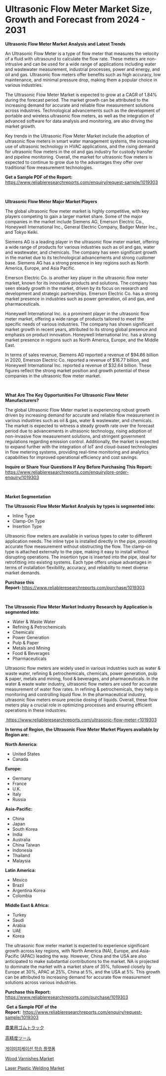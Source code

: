 <p><h1>Ultrasonic Flow Meter Market Size, Growth and Forecast from 2024 - 2031</h1></p><p><strong>Ultrasonic Flow Meter Market Analysis and Latest Trends</strong></p>
<p><p>An Ultrasonic Flow Meter is a type of flow meter that measures the velocity of a fluid with ultrasound to calculate the flow rate. These meters are non-intrusive and can be used for a wide range of applications including water and wastewater measurement, industrial processes, power and energy, and oil and gas. Ultrasonic flow meters offer benefits such as high accuracy, low maintenance, and minimal pressure drop, making them a popular choice in various industries.</p><p>The Ultrasonic Flow Meter Market is expected to grow at a CAGR of 1.84% during the forecast period. The market growth can be attributed to the increasing demand for accurate and reliable flow measurement solutions across industries. Technological advancements such as the development of portable and wireless ultrasonic flow meters, as well as the integration of advanced software for data analysis and monitoring, are also driving the market growth.</p><p>Key trends in the Ultrasonic Flow Meter Market include the adoption of ultrasonic flow meters in smart water management systems, the increasing use of ultrasonic technology in HVAC applications, and the rising demand for ultrasonic flow meters in the oil and gas industry for custody transfer and pipeline monitoring. Overall, the market for ultrasonic flow meters is expected to continue to grow due to the advantages they offer over traditional flow measurement technologies.</p></p>
<p><strong>Get a Sample PDF of the Report:&nbsp;</strong> <a href="https://www.reliableresearchreports.com/enquiry/request-sample/1019303">https://www.reliableresearchreports.com/enquiry/request-sample/1019303</a></p>
<p>&nbsp;</p>
<p><strong>Ultrasonic Flow Meter Major Market Players</strong></p>
<p><p>The global ultrasonic flow meter market is highly competitive, with key players competing to gain a larger market share. Some of the major companies in the market include Siemens AG, Emerson Electric Co., Honeywell International Inc., General Electric Company, Badger Meter Inc., and Tokyo Keiki.</p><p>Siemens AG is a leading player in the ultrasonic flow meter market, offering a wide range of products for various industries such as oil and gas, water and wastewater, and chemicals. The company has seen significant growth in the market due to its technological advancements and strong customer base. Siemens AG has a strong presence in key regions such as North America, Europe, and Asia Pacific.</p><p>Emerson Electric Co. is another key player in the ultrasonic flow meter market, known for its innovative products and solutions. The company has seen steady growth in the market, driven by its focus on research and development and strategic partnerships. Emerson Electric Co. has a strong market presence in industries such as power generation, oil and gas, and pharmaceuticals.</p><p>Honeywell International Inc. is a prominent player in the ultrasonic flow meter market, offering a wide range of products tailored to meet the specific needs of various industries. The company has shown significant market growth in recent years, attributed to its strong global presence and emphasis on product innovation. Honeywell International Inc. has a strong market presence in regions such as North America, Europe, and the Middle East.</p><p>In terms of sales revenue, Siemens AG reported a revenue of $94.66 billion in 2020, Emerson Electric Co. reported a revenue of $16.77 billion, and Honeywell International Inc. reported a revenue of $32.64 billion. These figures reflect the strong market position and growth potential of these companies in the ultrasonic flow meter market.</p></p>
<p>&nbsp;</p>
<p><strong>What Are The Key Opportunities For Ultrasonic Flow Meter Manufacturers?</strong></p>
<p><p>The global Ultrasonic Flow Meter market is experiencing robust growth driven by increasing demand for accurate and reliable flow measurement in various industries such as oil & gas, water & wastewater, and chemicals. The market is expected to witness a steady growth rate over the forecast period due to advancements in ultrasonic technology, rising adoption of non-invasive flow measurement solutions, and stringent government regulations regarding emission control. Additionally, the market is expected to expand further with the integration of IoT and cloud-based technologies in flow metering systems, providing real-time monitoring and analytics capabilities for improved operational efficiency and cost savings.</p></p>
<p><strong>Inquire or Share Your Questions If Any Before Purchasing This Report:</strong> <a href="https://www.reliableresearchreports.com/enquiry/pre-order-enquiry/1019303">https://www.reliableresearchreports.com/enquiry/pre-order-enquiry/1019303</a></p>
<p>&nbsp;</p>
<p><strong>Market Segmentation</strong></p>
<p><strong>The Ultrasonic Flow Meter Market Analysis by types is segmented into:</strong></p>
<p><ul><li>Inline Type</li><li>Clamp-On Type</li><li>Insertion Type</li></ul></p>
<p><p>Ultrasonic flow meters are available in various types to cater to different application needs. The inline type is installed directly in the pipe, providing accurate flow measurement without obstructing the flow. The clamp-on type is attached externally to the pipe, making it easy to install without disrupting operations. The insertion type is inserted into the pipe, ideal for retrofitting into existing systems. Each type offers unique advantages in terms of installation flexibility, accuracy, and reliability to meet diverse market demands.</p></p>
<p><strong>Purchase this Report:&nbsp;</strong><a href="https://www.reliableresearchreports.com/purchase/1019303">https://www.reliableresearchreports.com/purchase/1019303</a></p>
<p>&nbsp;</p>
<p><strong>The Ultrasonic Flow Meter Market Industry Research by Application is segmented into:</strong></p>
<p><ul><li>Water & Waste Water</li><li>Refining & Petrochemicals</li><li>Chemicals</li><li>Power Generation</li><li>Pulp & Paper</li><li>Metals and Mining</li><li>Food & Beverages</li><li>Pharmaceuticals</li></ul></p>
<p><p>Ultrasonic flow meters are widely used in various industries such as water & waste water, refining & petrochemicals, chemicals, power generation, pulp & paper, metals and mining, food & beverages, and pharmaceuticals. In the water & waste water industry, ultrasonic flow meters are used for accurate measurement of water flow rates. In refining & petrochemicals, they help in monitoring and controlling liquid flow. In the pharmaceutical industry, ultrasonic flow meters ensure precise dosing of liquids. Overall, these flow meters play a crucial role in optimizing processes and ensuring efficient operations in these industries.</p></p>
<p><a href="https://www.reliableresearchreports.com/ultrasonic-flow-meter-r1019303">&nbsp;https://www.reliableresearchreports.com/ultrasonic-flow-meter-r1019303</a></p>
<p><strong>In terms of Region, the Ultrasonic Flow Meter Market Players available by Region are:</strong></p>
<p>
    <p> <strong> North America: </strong>
        <ul>
            <li>United States</li>
            <li>Canada</li>
        </ul>
        </p> 
    <p> <strong> Europe: </strong>
        <ul>
            <li>Germany</li>
            <li>France</li>
            <li>U.K.</li>
            <li>Italy</li>
            <li>Russia</li>
        </ul>
        </p> 
    <p> <strong> Asia-Pacific: </strong>
        <ul>
            <li>China</li>
            <li>Japan</li>
            <li>South Korea</li>
            <li>India</li>
            <li>Australia</li>
            <li>China Taiwan</li>
            <li>Indonesia</li>
            <li>Thailand</li>
            <li>Malaysia</li>
        </ul>
        </p> 
    <p> <strong> Latin America: </strong>
        <ul>
            <li>Mexico</li>
            <li>Brazil</li>
            <li>Argentina Korea</li>
            <li>Colombia</li>
        </ul>
        </p> 
    <p> <strong> Middle East & Africa: </strong>
        <ul>
            <li>Turkey</li>
            <li>Saudi</li>
            <li>Arabia</li>
            <li>UAE</li>
            <li>Korea</li>
        </ul>
    </p>
    </p>
<p><p>The ultrasonic flow meter market is expected to experience significant growth across key regions, with North America (NA), Europe, and Asia-Pacific (APAC) leading the way. However, China and the USA are also anticipated to make substantial contributions to the market. NA is projected to dominate the market with a market share of 35%, followed closely by Europe at 30%, APAC at 25%, China at 5%, and the USA at 5%. This growth can be attributed to increasing demand for accurate flow measurement solutions across various industries.</p></p>
<p><strong>Purchase this Report: </strong><a href="https://www.reliableresearchreports.com/purchase/1019303">https://www.reliableresearchreports.com/purchase/1019303</a></p>
<p>&nbsp;<strong>Get a Sample PDF of the Report:&nbsp;&nbsp;</strong><a href="https://www.reliableresearchreports.com/enquiry/request-sample/1019303">https://www.reliableresearchreports.com/enquiry/request-sample/1019303</a></p>
<p><strong></strong></p>
<p><p><a href="https://medium.com/@alenaieme/%E8%BE%B2%E6%A5%AD%E7%94%A8%E3%83%A9%E3%83%90%E3%83%BC%E3%83%88%E3%83%A9%E3%83%83%E3%82%AF%E3%81%AE%E5%B8%82%E5%A0%B4%E8%A6%8F%E6%A8%A1-%E5%B8%82%E5%A0%B4%E5%8B%95%E5%90%91%E3%81%A8%E5%B8%82%E5%A0%B4%E4%BA%88%E6%B8%AC-2024%E5%B9%B4%E3%81%8B%E3%82%892031%E5%B9%B4-aa3b39d421ec">農業用ゴムトラック</a></p><p><a href="https://github.com/AriMuller2009/Market-Research-Report-List-1/blob/main/194495621040.md">高精度ツール</a></p><p><a href="https://medium.com/@lowellleke20231/%EA%B2%8C%EC%9D%B4%EB%AF%B8%ED%94%BC%EC%BC%80%EC%9D%B4%EC%85%98-%ED%95%99%EC%8A%B5-%ED%94%8C%EB%9E%AB%ED%8F%BC-%EC%8B%9C%EC%9E%A5-%EA%B7%9C%EB%AA%A8%EB%8A%94-%EA%B8%80%EB%A1%9C%EB%B2%8C-%EC%82%B0%EC%97%85%EC%97%90%EC%84%9C-%EC%B5%9C%EA%B3%A0%EC%9D%98-%EB%A7%88%EC%BC%80%ED%8C%85-%EC%B1%84%EB%84%90%EC%9D%84-%EB%B3%B4%EC%97%AC%EC%A4%8D%EB%8B%88%EB%8B%A4-e963f8bab01c">게이미피케이션 학습 플랫폼</a></p><p><a href="https://issuu.com/reportprime-2/docs/wood-varnishes-market-size-2030.pptx">Wood Varnishes Market</a></p><p><a href="https://github.com/fiixsa/Market-Research-Report-List-2/blob/main/laser-plastic-welding-market.md">Laser Plastic Welding Market</a></p></p>